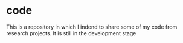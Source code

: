 # code
This is a repository in which I indend to share some of my code from research projects. It is still in the development stage
